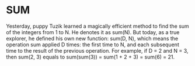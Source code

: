 # SUM
Yesterday, puppy Tuzik learned a magically efficient method to find the sum of the integers from 1 to N. He denotes it as sum(N). But today, as a true explorer, he defined his own new function: sum(D, N), which means the operation sum applied D times: the first time to N, and each subsequent time to the result of the previous operation.  For example, if D = 2 and N = 3, then sum(2, 3) equals to sum(sum(3)) = sum(1 + 2 + 3) = sum(6) = 21.
